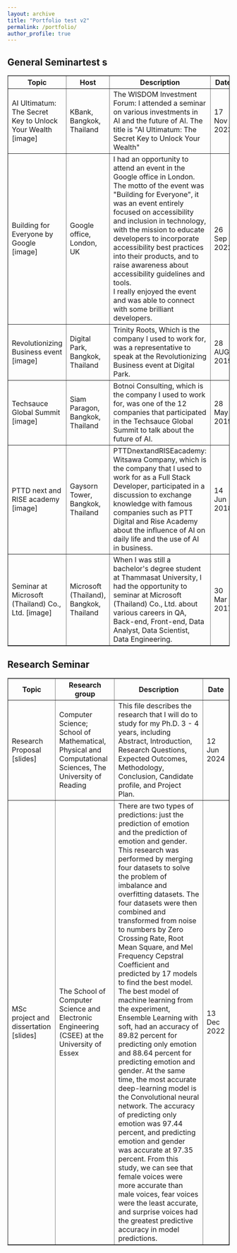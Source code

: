 ```yaml
---
layout: archive
title: "Portfolio test v2"
permalink: /portfolio/
author_profile: true
---
```


<style>
a:link {
  text-decoration: none;
}

a:visited {
  text-decoration: none;
}

a:hover {
  text-decoration: underline;
}

a:active {
  text-decoration: underline;
}
</style>

<!-- <h2>Review</h2> -->

<h2>General Seminartest s</h2>

<table style="width:100%" border="1px solid black;">
  <tr>
    <th>Topic</th>
    <th>Host</th>
    <th>Description</th>
    <th>Date</th>
  </tr>
  <!-- <tr>
    <td>Action Recognition: Past, Present and Future <a href="../files/AR_PPF_Lei.pdf">[slides]</a></td>
    <td><a href="https://dl2link.com">Prof. Haijun Zhang</a>, <br> Department of Computer Science, <br> Harbin Institute of Technology, <br> Shenzhen, China</td>
    <td>"The next generation of international Chinese young students face to face" Issue 21 <br> International Cooperation and Exchange Program Series Activities of Harbin Institute of Technology (Shenzhen) </td>
    <td>12 Aug 2023</td>
  </tr> -->
  <tr>
    <td>AI Ultimatum: The Secret Key to Unlock Your Wealth <a href="test">[image]</a></td>
    <td>KBank, Bangkok, Thailand</td>
    <td>The WISDOM Investment Forum: I attended a seminar on various investments in AI and the future of AI. The title is "AI Ultimatum: The Secret Key to Unlock Your Wealth"</td>
    <td>17 Nov 2023</td>
  </tr>
  <tr>
    <td>Building for Everyone by Google <a href="test">[image]</a></td>
    <td>Google office, London, UK</td>
    <td>I had an opportunity to attend an event in the Google office in London. The motto of the event was "Building for Everyone", it was an event entirely focused on accessibility and inclusion in technology, with the mission to educate developers to incorporate accessibility best practices into their products, and to raise awareness about accessibility guidelines and tools.<br>I really enjoyed the event and was able to connect with some brilliant developers.</td>
    <td>26 Sep 2022</td>
  </tr>
  <tr>
    <td>Revolutionizing Business event <a href="test">[image]</a></td>
    <td>Digital Park, Bangkok, Thailand</td>
    <td>Trinity Roots, Which is the company I used to work for, was a representative to speak at the Revolutionizing Business event at Digital Park.</td>
    <td>28 AUG 2019</td>
  </tr>
  <tr>
    <td>Techsauce Global Summit <a href="test">[image]</a></td>
    <td>Siam Paragon, Bangkok, Thailand</td>
    <td>Botnoi Consulting, which is the company I used to work for, was one of the 12 companies that participated in the Techsauce Global Summit to talk about the future of AI.</td>
    <td>28 May 2019</td>
  </tr>
  <tr>
    <td>PTTD next and RISE academy <a href="test">[image]</a></td>
    <td>Gaysorn Tower, Bangkok, Thailand</td>
    <td>PTTDnextandRISEacademy: Witsawa Company, which is the company that I used to work for as a Full Stack Developer, participated in a discussion to exchange knowledge with famous companies such as PTT Digital and Rise Academy about the influence of AI on daily life and the use of AI in business.</td>
    <td>14 Jun 2018</td>
  </tr>
  <tr>
    <td>Seminar at Microsoft (Thailand) Co., Ltd. <a href="test">[image]</a></td>
    <td>Microsoft (Thailand), Bangkok, Thailand</td>
    <td>When I was still a bachelor's degree student at Thammasat University, I had the opportunity to seminar at Microsoft (Thailand) Co., Ltd. about various careers in QA, Back-end, Front-end, Data Analyst, Data Scientist, Data Engineering.</td>
    <td>30 Mar 2017</td>
  </tr>
</table>




<h2>Research Seminar</h2>

<table style="width:100%" border="1px solid black;">
  <tr>
    <th>Topic</th>
    <th>Research group</th>
    <th>Description</th>
    <th>Date</th>
  </tr>
  <tr>
    <td>Research Proposal <a href="https://github.com/micsupasun/university_of_reading/blob/main/research_proposal/research_proposal_Muhammad_Shahzad.pdf">[slides]</a></td>
    <td>Computer Science; School of Mathematical, Physical and Computational Sciences, The University of Reading</td>
    <td>This file describes the research that I will do to study for my Ph.D. 3 - 4 years, including Abstract, Introduction, Research Questions, Expected Outcomes, Methodology, Conclusion, Candidate profile, and Project Plan.</td>
    <td>12 Jun 2024</td>
  </tr>
  <tr>
    <td>MSc project and dissertation <a href="https://github.com/micsupasun/university_of_essex/tree/main/MSc_project_and_dissertation">[slides]</a></td>
    <td>The School of Computer Science and Electronic Engineering (CSEE) at the University of Essex</td>
    <td>There are two types of predictions: just the prediction of emotion and the prediction of emotion and gender. This research was performed by merging four datasets to solve the problem of imbalance and overfitting datasets. The four datasets were then combined and transformed from noise to numbers by Zero Crossing Rate, Root Mean Square, and Mel Frequency Cepstral Coefficient and predicted by 17 models to find the best model. The best model of machine learning from the experiment, Ensemble Learning with soft, had an accuracy of 89.82 percent for predicting only emotion and 88.64 percent for predicting emotion and gender. At the same time, the most accurate deep-learning model is the Convolutional neural network. The accuracy of predicting only emotion was 97.44 percent, and predicting emotion and gender was accurate at 97.35 percent. From this study, we can see that female voices were more accurate than male voices, fear voices were the least accurate, and surprise voices had the greatest predictive accuracy in model predictions.</td>
    <td>13 Dec 2022</td>
  </tr>
</table>



